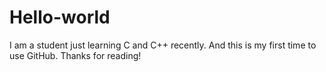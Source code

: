 # Hello-world
I am a student just learning C and C++ recently.
And this is my first time to use GitHub.
Thanks for reading!
